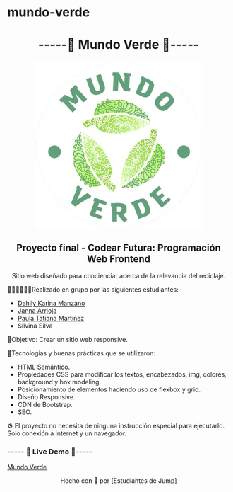 # mundo-verde

<h1 align="center"> -----🍃 Mundo Verde 🍃----- </h1>
<p align="center"><img src="img/logo.png" align="center"/></p>

<h2 align="center">Proyecto final - Codear Futura: Programación Web Frontend</h2>
<p align="center">Sitio web diseñado para concienciar acerca de la relevancia del reciclaje.</p>

👩🏻‍💻👩🏻‍💻Realizado en grupo por las siguientes estudiantes:

- [Dahily Karina Manzano](https://github.com/dahilykm)
- [Janna Arrioja](https://github.com/jannaca)
- [Paula Tatiana Martínez](https://github.com/PaulaMartinezING)
- Silvina Silva

📌Objetivo:
Crear un sitio web responsive.

🎨Tecnologías y buenas prácticas que se utilizaron:

- HTML Semántico.
- Propiedades CSS para modificar los textos, encabezados, img, colores, background y box modeling.
- Posicionamiento de elementos haciendo uso de flexbox y grid.
- Diseño Responsive.
- CDN de Bootstrap.
- SEO.

⚙ El proyecto no necesita de ninguna instrucción especial para ejecutarlo.
Solo conexión a internet y un navegador.

<h3> ----- 🌱 Live Demo 🌱----- </h3>

[Mundo Verde](https://jannaca.github.io/mundo-verde/)

<p align="center">Hecho con 💜 por [Estudiantes de Jump] </p>

